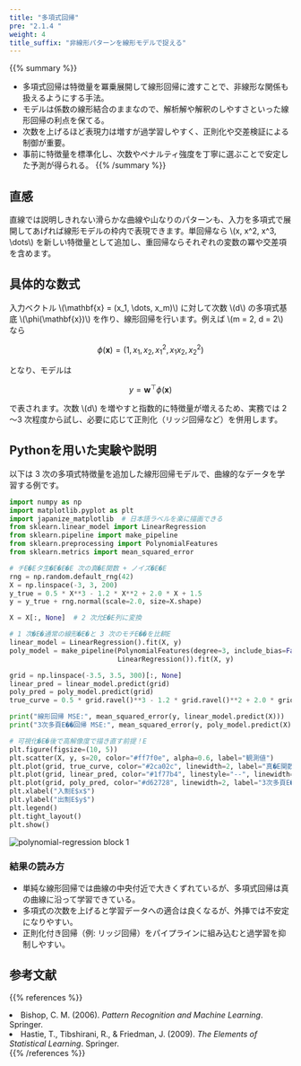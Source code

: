 ```yaml
---
title: "多項式回帰"
pre: "2.1.4 "
weight: 4
title_suffix: "非線形パターンを線形モデルで捉える"
---
```


{{% summary %}}
- 多項式回帰は特徴量を冪乗展開して線形回帰に渡すことで、非線形な関係も扱えるようにする手法。
- モデルは係数の線形結合のままなので、解析解や解釈のしやすさといった線形回帰の利点を保てる。
- 次数を上げるほど表現力は増すが過学習しやすく、正則化や交差検証による制御が重要。
- 事前に特徴量を標準化し、次数やペナルティ強度を丁寧に選ぶことで安定した予測が得られる。
{{% /summary %}}

## 直感
直線では説明しきれない滑らかな曲線や山なりのパターンも、入力を多項式で展開してあげれば線形モデルの枠内で表現できます。単回帰なら \\(x, x^2, x^3, \dots\\) を新しい特徴量として追加し、重回帰ならそれぞれの変数の冪や交差項を含めます。

## 具体的な数式
入力ベクトル \\(\mathbf{x} = (x_1, \dots, x_m)\\) に対して次数 \\(d\\) の多項式基底 \\(\phi(\mathbf{x})\\) を作り、線形回帰を行います。例えば \\(m = 2, d = 2\\) なら

$$
\phi(\mathbf{x}) = (1, x_1, x_2, x_1^2, x_1 x_2, x_2^2)
$$

となり、モデルは

$$
y = \mathbf{w}^\top \phi(\mathbf{x})
$$

で表されます。次数 \\(d\\) を増やすと指数的に特徴量が増えるため、実務では 2～3 次程度から試し、必要に応じて正則化（リッジ回帰など）を併用します。

## Pythonを用いた実験や説明
以下は 3 次の多項式特徴量を追加した線形回帰モデルで、曲線的なデータを学習する例です。

```python
import numpy as np
import matplotlib.pyplot as plt
import japanize_matplotlib  # 日本語ラベルを楽に描画できる
from sklearn.linear_model import LinearRegression
from sklearn.pipeline import make_pipeline
from sklearn.preprocessing import PolynomialFeatures
from sklearn.metrics import mean_squared_error

# チE�Eタ生�E�E�E 次の真�E関数 + ノイズ�E�E
rng = np.random.default_rng(42)
X = np.linspace(-3, 3, 200)
y_true = 0.5 * X**3 - 1.2 * X**2 + 2.0 * X + 1.5
y = y_true + rng.normal(scale=2.0, size=X.shape)

X = X[:, None]  # 2 次允E�E列に変換

# 1 次�E�通常の線形�E�と 3 次のモチE��を比輁E
linear_model = LinearRegression().fit(X, y)
poly_model = make_pipeline(PolynomialFeatures(degree=3, include_bias=False),
                           LinearRegression()).fit(X, y)

grid = np.linspace(-3.5, 3.5, 300)[:, None]
linear_pred = linear_model.predict(grid)
poly_pred = poly_model.predict(grid)
true_curve = 0.5 * grid.ravel()**3 - 1.2 * grid.ravel()**2 + 2.0 * grid.ravel() + 1.5

print("線形回帰 MSE:", mean_squared_error(y, linear_model.predict(X)))
print("3次多頁E��回帰 MSE:", mean_squared_error(y, poly_model.predict(X)))

# 可視化�E�後で高解像度で描き直す前提！E
plt.figure(figsize=(10, 5))
plt.scatter(X, y, s=20, color="#ff7f0e", alpha=0.6, label="観測値")
plt.plot(grid, true_curve, color="#2ca02c", linewidth=2, label="真�E関数")
plt.plot(grid, linear_pred, color="#1f77b4", linestyle="--", linewidth=2, label="線形回帰")
plt.plot(grid, poly_pred, color="#d62728", linewidth=2, label="3次多頁E��回帰")
plt.xlabel("入劁E$x$")
plt.ylabel("出劁E$y$")
plt.legend()
plt.tight_layout()
plt.show()
```

![polynomial-regression block 1](/images/basic/regression/polynomial-regression_block01_ja.png)

### 結果の読み方
- 単純な線形回帰では曲線の中央付近で大きくずれているが、多項式回帰は真の曲線に沿って学習できている。
- 多項式の次数を上げると学習データへの適合は良くなるが、外挿では不安定になりやすい。
- 正則化付き回帰（例: リッジ回帰）をパイプラインに組み込むと過学習を抑制しやすい。

## 参考文献
{{% references %}}
<li>Bishop, C. M. (2006). <i>Pattern Recognition and Machine Learning</i>. Springer.</li>
<li>Hastie, T., Tibshirani, R., &amp; Friedman, J. (2009). <i>The Elements of Statistical Learning</i>. Springer.</li>
{{% /references %}}
